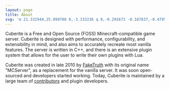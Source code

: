 ```yaml
---
layout: page
title: About
svg: 'm 21.332944,25.999708 0,-3.333236 q 0,-0.291673 -0.187837,-0.47951 -0.187837,-0.187837 -0.47951,-0.187837 l -1.999708,0 0,-10.667056 q 0,-0.291672 -0.187837,-0.47951 -0.187838,-0.187837 -0.47951,-0.187837 l -6.666473,0 q -0.291672,0 -0.47951,0.187837 -0.187837,0.187838 -0.187837,0.47951 l 0,3.333237 q 0,0.291672 0.187837,0.47951 0.187838,0.187837 0.47951,0.187837 l 1.999709,0 0,6.666472 -1.999709,0 q -0.291672,0 -0.47951,0.187837 -0.187837,0.187837 -0.187837,0.47951 l 0,3.333236 q 0,0.291673 0.187837,0.47951 0.187838,0.187838 0.47951,0.187838 l 9.333528,0 q 0.291673,0 0.47951,-0.187838 0.187837,-0.187837 0.187837,-0.47951 z m -2.667055,-18.6670552 0,-3.3332361 q 0,-0.2916728 -0.187837,-0.47951 -0.187838,-0.1878373 -0.47951,-0.1878373 l -4.000584,0 q -0.291672,0 -0.47951,0.1878373 -0.187837,0.1878372 -0.187837,0.47951 l 0,3.3332361 q 0,0.2916727 0.187837,0.47951 Q 13.706286,8 13.997958,8 l 4.000584,0 q 0.291672,0 0.47951,-0.1878372 0.187837,-0.1878373 0.187837,-0.47951 z M 32,16 q 0,4.354091 -2.145545,8.031501 -2.145544,3.67741 -5.822954,5.822954 Q 20.354091,32 16,32 11.645909,32 7.9684993,29.854455 4.2910894,27.708911 2.1455447,24.031501 0,20.354091 0,16 0,11.645909 2.1455447,7.9684993 4.2910894,4.2910894 7.9684993,2.1455447 11.645909,0 16,0 q 4.354091,0 8.031501,2.1455447 3.67741,2.1455447 5.822954,5.8229546 Q 32,11.645909 32,16 Z'
---
```

Cuberite is a Free and Open Source (FOSS) Minecraft-compatible game server. Cuberite is designed with performance, configurability, and extensibility in mind, and also aims to accurately recreate most vanilla features. The server is written in C++, and there is an extensive plugin system that allows for the user to write their own plugins with Lua.

Cuberite was created in late 2010 by [FakeTruth](https://github.com/faketruth) with its original name "MCServer", as a replacement for the vanilla server. It was soon open-sourced and developers started working. Today, Cuberite is maintained by a large team of [contributors](https://github.com/cuberite/cuberite/blob/master/CONTRIBUTORS) and plugin developers.
